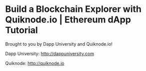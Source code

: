 # Build a Blockchain Explorer with Quiknode.io | Ethereum dApp Tutorial

Brought to you by Dapp University and Quiknode.io!

Dapp University: http://dappuniversity.com

Quiknode: http://quiknode.io
